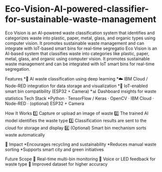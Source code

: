 # Eco-Vision-AI-powered-classifier-for-sustainable-waste-management
Eco Vision is an AI-powered waste classification system that identifies and categorizes waste into plastic, paper, metal, glass, and organic types using computer vision. It promotes sustainable waste management and can integrate with IoT-based smart bins for real-time segregatio
Eco Vision is an AI-based system that classifies waste into categories like plastic, paper, metal, glass, and organic using computer vision.
It promotes sustainable waste management and can be integrated with IoT smart bins for real-time segregation.

Features
*🧠 AI waste classification using deep learning
*☁️ IBM Cloud / Node-RED integration for data storage and visualization
*🔗 IoT-enabled smart bin compatibility (ESP32 + Camera)
*📊 Dashboard insights for waste statistics
Tech Stack
*Python · TensorFlow / Keras · OpenCV · IBM Cloud · Node-RED · (optional) ESP32 + Camera

How It Works
1️⃣ Capture or upload an image of waste
2️⃣ The trained AI model identifies the waste type
3️⃣ Classification results are sent to the cloud for storage and display
4️⃣ (Optional) Smart bin mechanism sorts waste automatically

🌱 Impact
*Encourages recycling and sustainability
*Reduces manual waste sorting
*Supports smart city and green initiatives

Future Scope
🔹 Real-time multi-bin monitoring
🔹 Voice or LED feedback for waste type
🔹 Improved dataset for higher accuracy
